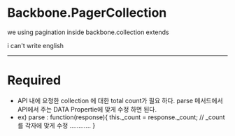 # Backbone.PagerCollection
we using pagination inside backbone.collection extends

i can't write english

----------------------------------------------

# Required
- API 내에 요청한 collection 에 대한 total count가 필요 하다. parse 메서드에서 API에서 주는 DATA Propertie에 맞게 수정 하면 된다.
- ex) 
  parse : function(response){
    this._count = response._count; // _count 를 각자에 맞게 수정
  ............
  }
